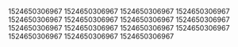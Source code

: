 1524650306967
1524650306967
1524650306967
1524650306967
1524650306967
1524650306967
1524650306967
1524650306967
1524650306967
1524650306967
1524650306967
1524650306967
1524650306967
1524650306967
1524650306967